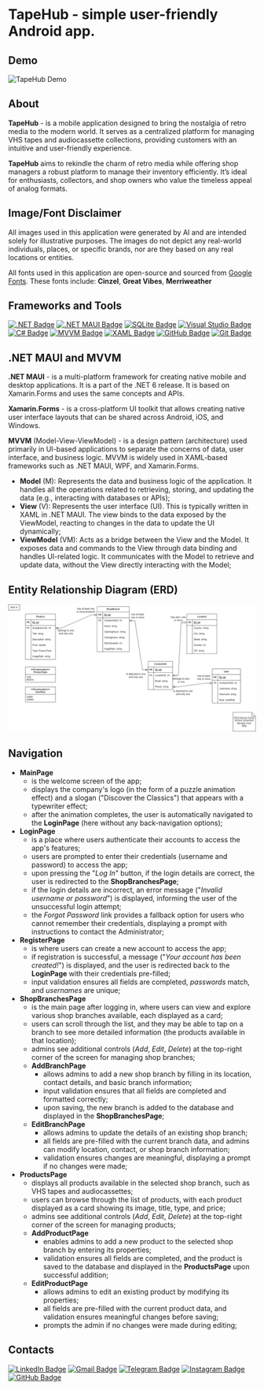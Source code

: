 # TapeHub - simple user-friendly Android app.

## Demo

<img src="Resources/tapehub-demo.gif" alt="TapeHub Demo" width="250" />

## About

**TapeHub** - is a mobile application designed to bring the nostalgia of retro media to the modern world. It serves as a centralized platform for managing VHS tapes and audiocassette collections, providing customers with an intuitive and user-friendly experience.

**TapeHub** aims to rekindle the charm of retro media while offering shop managers a robust platform to manage their inventory efficiently. It’s ideal for enthusiasts, collectors, and shop owners who value the timeless appeal of analog formats.

## Image/Font Disclaimer

All images used in this application were generated by AI and are intended solely for illustrative purposes. The images do not depict any real-world individuals, places, or specific brands, nor are they based on any real locations or entities.

All fonts used in this application are open-source and sourced from [Google Fonts](https://fonts.google.com/selection?query=Merriweather). These fonts include: **Cinzel**, **Great Vibes**, **Merriweather**

## Frameworks and Tools
[![.NET Badge](https://img.shields.io/badge/.NET-512BD4?style=flat-square&logo=dotnet&logoColor=white)](https://dotnet.microsoft.com/)
[![.NET MAUI Badge](https://img.shields.io/badge/.NET_MAUI-512BD4?style=flat-square&logo=dotnet&logoColor=white)](https://dotnet.microsoft.com/apps/maui)
[![SQLite Badge](https://img.shields.io/badge/SQLite-003B57?style=flat-square&logo=sqlite&logoColor=white)](https://www.sqlite.org/)
[![Visual Studio Badge](https://img.shields.io/badge/Visual_Studio-5C2D91?style=flat-square&logo=visual-studio&logoColor=white)](https://visualstudio.microsoft.com/)
[![C# Badge](https://img.shields.io/badge/C%23-239120?style=flat-square&logo=c-sharp&logoColor=white)](https://learn.microsoft.com/en-us/dotnet/csharp/)
[![MVVM Badge](https://img.shields.io/badge/MVVM-02569B?style=flat-square&logo=microsoft&logoColor=white)](https://learn.microsoft.com/en-us/xamarin/xamarin-forms/enterprise-application-patterns/mvvm)
[![XAML Badge](https://img.shields.io/badge/XAML-0C54C2?style=flat-square&logo=xaml&logoColor=white)](https://learn.microsoft.com/en-us/dotnet/desktop-wpf/xaml/?view=netdesktop-6.0)
[![GitHub Badge](https://img.shields.io/badge/GitHub-181717?style=flat-square&logo=github&logoColor=white)](https://github.com/)
[![Git Badge](https://img.shields.io/badge/-Git-F05032?style=flat-square&logo=git&logoColor=white)](https://git-scm.com/)

## .NET MAUI and MVVM

**.NET MAUI** - is a multi-platform framework for creating native mobile and desktop applications. It is a part of the .NET 6 release. It is based on Xamarin.Forms and uses the same concepts and APIs.

**Xamarin.Forms** - is a cross-platform UI toolkit that allows creating native user interface layouts that can be shared across Android, iOS, and Windows.

**MVVM** (Model-View-ViewModel) - is a design pattern (architecture) used primarily in UI-based applications to separate the concerns of data, user interface, and business logic. MVVM is widely used in XAML-based frameworks such as .NET MAUI, WPF, and Xamarin.Forms.
- **Model** (M): Represents the data and business logic of the application. It handles all the operations related to retrieving, storing, and updating the data (e.g., interacting with databases or APIs);
- **View** (V): Represents the user interface (UI). This is typically written in XAML in .NET MAUI. The view binds to the data exposed by the ViewModel, reacting to changes in the data to update the UI dynamically;
- **ViewModel** (VM): Acts as a bridge between the View and the Model. It exposes data and commands to the View through data binding and handles UI-related logic. It communicates with the Model to retrieve and update data, without the View directly interacting with the Model;

## Entity Relationship Diagram (ERD)

![ERD](Resources/tapehub-erd.png)

## Navigation

- **MainPage**
	- is the welcome screen of the app;
	- displays the company's logo (in the form of a puzzle animation effect) and a slogan ("Discover the Classics") that appears with a typewriter effect;
	- after the animation completes, the user is automatically navigated to the **LoginPage** (here without any back-navigation options);
- **LoginPage**
	- is a place where users authenticate their accounts to access the app's features;
	- users are prompted to enter their credentials (username and password) to access the app;
	- upon pressing the "*Log In*" button, if the login details are correct, the user is redirected to the **ShopBranchesPage**;
	- if the login details are incorrect, an error message ("*Invalid username or password*") is displayed, informing the user of the unsuccessful login attempt;
	- the *Forgot Password* link provides a fallback option for users who cannot remember their credentials, displaying a prompt with instructions to contact the Administrator;
- **RegisterPage**
	- is where users can create a new account to access the app;
	- if registration is successful, a message ("*Your account has been created!*") is displayed, and the user is redirected back to the **LoginPage** with their credentials pre-filled;
	- input validation ensures all fields are completed, *passwords* match, and *usernames* are unique;
- **ShopBranchesPage**
	- is the main page after logging in, where users can view and explore various shop branches available, each displayed as a card;
	- users can scroll through the list, and they may be able to tap on a branch to see more detailed information (the products available in that location);
	- admins see additional controls (*Add*, *Edit*, *Delete*) at the top-right corner of the screen for managing shop branches;
	- **AddBranchPage**
		- allows admins to add a new shop branch by filling in its location, contact details, and basic branch information;
		- input validation ensures that all fields are completed and formatted correctly;
		- upon saving, the new branch is added to the database and displayed in the **ShopBranchesPage**;
	- **EditBranchPage**
		- allows admins to update the details of an existing shop branch;
		- all fields are pre-filled with the current branch data, and admins can modify location, contact, or shop branch information;
		- validation ensures changes are meaningful, displaying a prompt if no changes were made;
- **ProductsPage**
	- displays all products available in the selected shop branch, such as VHS tapes and audiocassettes;
	- users can browse through the list of products, with each product displayed as a card showing its image, title, type, and price;
	- admins see additional controls (*Add*, *Edit*, *Delete*) at the top-right corner of the screen for managing products;
	- **AddProductPage**
		- enables admins to add a new product to the selected shop branch by entering its properties;
		- validation ensures all fields are completed, and the product is saved to the database and displayed in the **ProductsPage** upon successful addition;
	- **EditProductPage**
		- allows admins to edit an existing product by modifying its properties;
		- all fields are pre-filled with the current product data, and validation ensures meaningful changes before saving;
		- prompts the admin if no changes were made during editing;

## Contacts
[![LinkedIn Badge](https://img.shields.io/badge/-LinkedIn-0077B5?style=flat-square&logo=linkedin&logoColor=white)](https://www.linkedin.com/in/daniyar-amirov-103467227)
[![Gmail Badge](https://img.shields.io/badge/-Email-c14438?style=flat-square&logo=gmail&logoColor=white)](mailto:dancho.rancho07@gmail.com)
[![Telegram Badge](https://img.shields.io/badge/-Telegram-0077B5?style=flat-square&logo=telegram&logoColor=white)](https://t.me/vance_7187)
[![Instagram Badge](https://img.shields.io/badge/-Instagram-E4405F?style=flat-square&logo=instagram&logoColor=white)](https://www.instagram.com/vance_7187)
[![GitHub Badge](https://img.shields.io/badge/-GitHub-181717?style=flat-square&logo=github&logoColor=white)](https://github.com/mirroxEkb14)